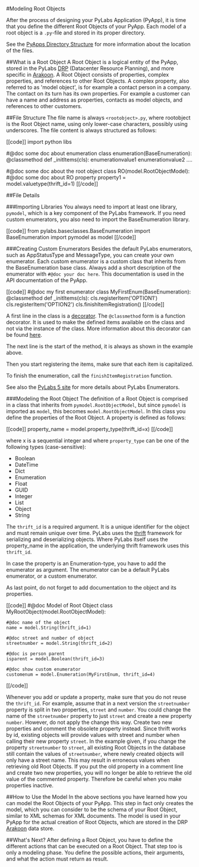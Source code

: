#Modeling Root Objects

After the process of designing your PyLabs Application (PyApp), it is time that you define the different Root Objects of your PyApp. Each model of a root object is a `.py`-file and stored in its proper directory.

See the [PyApps Directory Structure](/sampleapp/#/pyappsdoc/SampleApp) for more information about the location of the files.

##What is a Root Object
A Root Object is a logical entity of the PyApp, stored in the PyLabs [DRP](http://confluence.incubaid.com/display/PYLABS/The+High+Level+Architecture) (Datacenter Resource Planning), and more specific in [Arakoon](http://www.arakoon.org). A Root Object consists of properties, complex properties, and references to other Root Objects.
A complex property, also referred to as 'model object', is for example a contact person in a company. The contact on its turn has its own properties.
For example a customer can have a name and address as properties, contacts as model objects, and references to other customers.


##File Structure
The file name is always `<rootobject>.py`, where rootobject is the Root Object name, using only lower-case characters, possibly using underscores.
The file content is always structured as follows:

[[code]]
import python libs

#@doc some doc about enumeration
class enumeration(BaseEnumeration):
    @classmethod
    def _initItems(cls):
        enumerationvalue1
        enumerationvalue2
        ....

#@doc some doc about the root object
class RO(model.RootObjectModel):
    #@doc some doc about RO property
    property1 = model.valuetype(thrift_id=1)
[[/code]]    
        

##File Details

###Importing Libraries
You always need to import at least one library, `pymodel`, which is a key component of the PyLabs framework.
If you need custom enumerators, you also need to import the BaseEnumeration library.

[[code]]
from pylabs.baseclasses.BaseEnumeration import BaseEnumeration
import pymodel as model
[[/code]]

###Creating Custom Enumerators
Besides the default PyLabs enumerators, such as AppStatusType and MessageType, you can create your own enumerator.
Each custom enumerator is a custom class that inherits from the BaseEnumeration base class.
Always add a short description of the enumerator with `#@doc your doc here`. This documentation is used in the API documentation of the PyApp.

[[code]]
#@doc my first enumerator
class MyFirstEnum(BaseEnumeration):
    @classmethod
    def _initItems(cls):
        cls.registerItem('OPTION1')
        cls.registerItem('OPTION2')
        cls.finishItemRegistration()
[[/code]]        

A first line in the class is a [decorator](http://wiki.python.org/moin/PythonDecorators). The `@classmethod` form is a function decorator. It is used to make the defined items available on the class and not via the instance of the class. More information about this decorator can be found [here](http://docs.python.org/library/functions.html#classmethod).

The next line is the start of the method, it is always as shown in the example above.

Then you start registering the items, make sure that each item is capitalized.

To finish the enumeration, call the `finishItemRegistration` function.

See also the [PyLabs 5 site](http://confluence.incubaid.com/display/PYLABS/Enumerator+Classes) for more details about PyLabs Enumerators.


###Modeling the Root Object
The definition of a Root Object is comprised in a class that inherits from `pymodel.RootObjectModel`, but since `pymodel` is imported as `model`, this becomes `model.RootObjectModel`.
In this class you define the properties of the Root Object. A property is defined as follows:

[[code]]
property_name = model.property_type(thrift_id=x)
[[/code]]

where x is a sequential integer and where `property_type` can be one of the following types (case-sensitive):

* Boolean
* DateTime
* Dict 
* Enumeration
* Float
* GUID
* Integer
* List
* Object
* String

The `thrift_id` is a required argument. It is a unique identifier for the object and must remain unique over time. PyLabs uses the [thrift](http://thrift.apache.org/) framework for serializing and deserializing objects. Where PyLabs itself uses the property_name in the application, the underlying thrift framework uses this `thrift_id`.

In case the property is an Enumeration-type, you have to add the enumerator as argument. The enumerator can be a default PyLabs enumerator, or a custom enumerator.

As last point, do not forget to add documentation to the object and its properties. 

[[code]]
#@doc Model of Root Object
class MyRootObject(model.RootObjectModel):

    #@doc name of the object
    name = model.String(thrift_id=1)

    #@doc street and number of object
    streetnumber = model.String(thrift_id=2)

    #@doc is person parent
    isparent = model.Boolean(thrift_id=3)

    #@doc show custom enumerator
    customenum = model.Enumeration(MyFirstEnum, thrift_id=4)
[[/code]]    

Whenever you add or update a property, make sure that you do not reuse the `thrift_id`. For example, assume that in a next version the `streetnumber` property is split in two properties, `street` and `number`. 
You could change the name of the `streetnumber` property to just `street` and create a new property `number`. However, do not apply the change this way. Create two new properties and comment the obsolete property instead.
Since thrift works by id, existing objects will provide values with street and number when calling their new property `street`.
In the example given, if you change the property `streetnumber` to `street`, all existing Root Objects in the database still contain the values of `streetnumber`, where newly created objects will only have a street name. This may result in erroneous values when retrieving old Root Objects.
If you put the old property in a comment line and create two new properties, you will no longer be able to retrieve the old value of the commented property. Therefore be careful when you make properties inactive.


##How to Use the Model
In the above sections you have learned how you can model the Root Objects of your PyApp. This step in fact only creates the model, which you can consider to be the schema of your Root Object, similar to XML schemas for XML documents. The model is used in your PyApp for the actual creation of Root Objects, which are stored in the DRP [Arakoon](http://www.arakoon.org) data store.

##What's Next?
After defining a Root Object, you have to define the different actions that can be executed on a Root Object. That step too is only a modeling phase. You define the possible actions, their arguments, and what the action must return as result.
